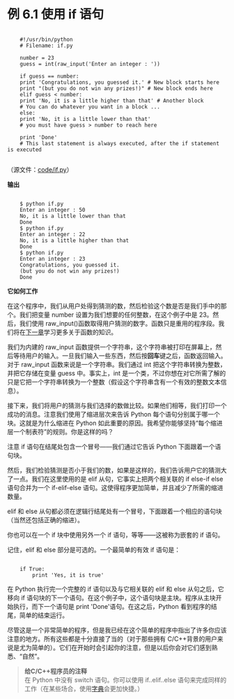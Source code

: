# 例 6.1 使用 if 语句

```

    #!/usr/bin/python
    # Filename: if.py 
    
    number = 23
    guess = int(raw_input('Enter an integer : '))
    
    if guess == number:
    print 'Congratulations, you guessed it.' # New block starts here
    print "(but you do not win any prizes!)" # New block ends here
    elif guess < number:
    print 'No, it is a little higher than that' # Another block
    # You can do whatever you want in a block ...
    else:
    print 'No, it is a little lower than that' 
    # you must have guess > number to reach here
    
    print 'Done'
    # This last statement is always executed, after the if statement is executed
     
```

（源文件：[code/if.py](http://woodpecker.org.cn/abyteofpython_cn/chinese/code/if.py)）

**输出**

```

    $ python if.py
    Enter an integer : 50
    No, it is a little lower than that
    Done
    $ python if.py
    Enter an integer : 22
    No, it is a little higher than that
    Done
    $ python if.py
    Enter an integer : 23
    Congratulations, you guessed it.
    (but you do not win any prizes!)
    Done

```


**它如何工作**

在这个程序中，我们从用户处得到猜测的数，然后检验这个数是否是我们手中的那个。我们把变量 number 设置为我们想要的任何整数，在这个例子中是 23。然后，我们使用 raw_input()函数取得用户猜测的数字。函数只是重用的程序段。我们将在[下一章](http://woodpecker.org.cn/abyteofpython_cn/chinese/ch06.html)学习更多关于函数的知识。

我们为内建的 raw_input 函数提供一个字符串，这个字符串被打印在屏幕上，然后等待用户的输入。一旦我们输入一些东西，然后按**回车**键之后，函数返回输入。对于 raw_input 函数来说是一个字符串。我们通过 int 把这个字符串转换为整数，并把它存储在变量 guess 中。事实上，int 是一个类，不过你想在对它所需了解的只是它把一个字符串转换为一个整数（假设这个字符串含有一个有效的整数文本信息）。

接下来，我们将用户的猜测与我们选择的数做比较。如果他们相等，我们打印一个成功的消息。注意我们使用了缩进层次来告诉 Python 每个语句分别属于哪一个块。这就是为什么缩进在 Python 如此重要的原因。我希望你能够坚持“每个缩进层一个制表符”的规则。你是这样的吗？

注意 if 语句在结尾处包含一个冒号——我们通过它告诉 Python 下面跟着一个语句块。

然后，我们检验猜测是否小于我们的数，如果是这样的，我们告诉用户它的猜测大了一点。我们在这里使用的是 elif 从句，它事实上把两个相关联的 if else-if else 语句合并为一个 if-elif-else 语句。这使得程序更加简单，并且减少了所需的缩进数量。

elif 和 else 从句都必须在逻辑行结尾处有一个冒号，下面跟着一个相应的语句块（当然还包括正确的缩进）。

你也可以在一个 if 块中使用另外一个 if 语句，等等——这被称为嵌套的 if 语句。

记住，elif 和 else 部分是可选的。一个最简单的有效 if 语句是：

```

    if True:
        print 'Yes, it is true'

```

在 Python 执行完一个完整的 if 语句以及与它相关联的 elif 和 else 从句之后，它移向 if 语句块的下一个语句。在这个例子中，这个语句块是主块。程序从主块开始执行，而下一个语句是 print 'Done'语句。在这之后，Python 看到程序的结尾，简单的结束运行。

尽管这是一个非常简单的程序，但是我已经在这个简单的程序中指出了许多你应该注意的地方。所有这些都是十分直接了当的（对于那些拥有 C/C++背景的用户来说是尤为简单的）。它们在开始时会引起你的注意，但是以后你会对它们感到熟悉、“自然”。

> **给C/C++程序员的注释**  
在 Python 中没有 switch 语句。你可以使用 if..elif..else 语句来完成同样的工作（在某些场合，使用[字典](http://woodpecker.org.cn/abyteofpython_cn/chinese/ch09s04.html)会更加快捷。）
